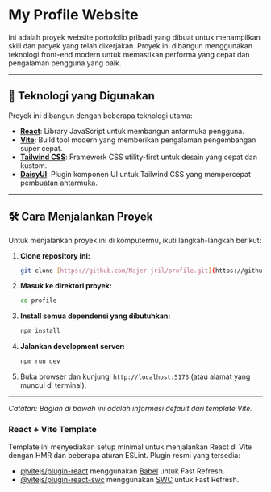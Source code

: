 # My Profile Website

Ini adalah proyek website portofolio pribadi yang dibuat untuk menampilkan skill dan proyek yang telah dikerjakan. Proyek ini dibangun menggunakan teknologi front-end modern untuk memastikan performa yang cepat dan pengalaman pengguna yang baik.

---

## 🚀 Teknologi yang Digunakan

Proyek ini dibangun dengan beberapa teknologi utama:

-   **[React](https://reactjs.org/)**: Library JavaScript untuk membangun antarmuka pengguna.
-   **[Vite](https://vitejs.dev/)**: Build tool modern yang memberikan pengalaman pengembangan super cepat.
-   **[Tailwind CSS](https://tailwindcss.com/)**: Framework CSS utility-first untuk desain yang cepat dan kustom.
-   **[DaisyUI](https://daisyui.com/)**: Plugin komponen UI untuk Tailwind CSS yang mempercepat pembuatan antarmuka.

---

## 🛠️ Cara Menjalankan Proyek

Untuk menjalankan proyek ini di komputermu, ikuti langkah-langkah berikut:

1.  **Clone repository ini:**
    ```bash
    git clone [https://github.com/Najer-jril/profile.git](https://github.com/Najer-jril/profile.git)
    ```

2.  **Masuk ke direktori proyek:**
    ```bash
    cd profile
    ```

3.  **Install semua dependensi yang dibutuhkan:**
    ```bash
    npm install
    ```

4.  **Jalankan development server:**
    ```bash
    npm run dev
    ```

5.  Buka browser dan kunjungi `http://localhost:5173` (atau alamat yang muncul di terminal).

---

_Catatan: Bagian di bawah ini adalah informasi default dari template Vite._

### React + Vite Template

Template ini menyediakan setup minimal untuk menjalankan React di Vite dengan HMR dan beberapa aturan ESLint. Plugin resmi yang tersedia:

-   [@vitejs/plugin-react](https://github.com/vitejs/vite-plugin-react/blob/main/packages/plugin-react) menggunakan [Babel](https://babeljs.io/) untuk Fast Refresh.
-   [@vitejs/plugin-react-swc](https://github.com/vitejs/vite-plugin-react/blob/main/packages/plugin-react-swc) menggunakan [SWC](https://swc.rs/) untuk Fast Refresh.